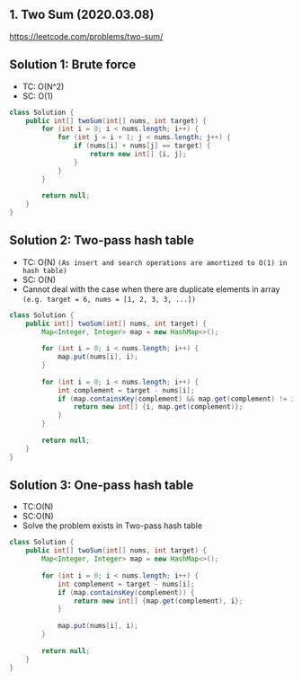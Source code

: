 ## 1. Two Sum (2020.03.08)

https://leetcode.com/problems/two-sum/

## Solution 1: Brute force

- TC: O(N^2)
- SC: O(1)

```java
class Solution {
    public int[] twoSum(int[] nums, int target) {
        for (int i = 0; i < nums.length; i++) {
            for (int j = i + 1; j < nums.length; j++) {
                if (nums[i] + nums[j] == target) {
                    return new int[] {i, j};
                }
            }
        }
        
        return null;
    }
}
```

## Solution 2: Two-pass hash table

- TC: O(N) `(As insert and search operations are amortized to O(1) in hash table)`
- SC: O(N)
- Cannot deal with the case when there are duplicate elements in array `(e.g. target = 6, nums = [1, 2, 3, 3, ...])`

```java
class Solution {
    public int[] twoSum(int[] nums, int target) {
        Map<Integer, Integer> map = new HashMap<>();
        
        for (int i = 0; i < nums.length; i++) {
            map.put(nums[i], i);
        }
        
        for (int i = 0; i < nums.length; i++) {
            int complement = target - nums[i];
            if (map.containsKey(complement) && map.get(complement) != i) {
                return new int[] {i, map.get(complement)};
            }
        }
        
        return null;
    }
}
```


## Solution 3: One-pass hash table

- TC:O(N)
- SC:O(N)
- Solve the problem exists in Two-pass hash table

```java
class Solution {
    public int[] twoSum(int[] nums, int target) {
        Map<Integer, Integer> map = new HashMap<>();
        
        for (int i = 0; i < nums.length; i++) {
            int complement = target - nums[i];
            if (map.containsKey(complement)) {
                return new int[] {map.get(complement), i};
            }
            
            map.put(nums[i], i);
        }
        
        return null;
    }
}
```

